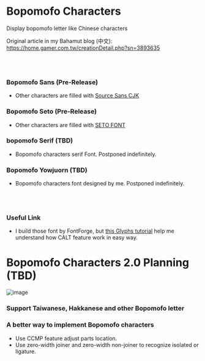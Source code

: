 # Bopomofo Characters
Display bopomofo letter like Chinese characters

Original article in my Bahamut blog (中文):
https://home.gamer.com.tw/creationDetail.php?sn=3893635

<br><br>

### Bopomofo Sans (Pre-Release)
* Other characters are filled with [Source Sans CJK](https://github.com/adobe-fonts/source-han-sans)

### Bopomofo Seto (Pre-Release)
* Other characters are filled with [SETO FONT](https://osdn.net/projects/setofont)

### bopomofo Serif (TBD)
* Bopomofo characters serif Font. Postponed indefinitely.

### Bopomofo Yowjuorn (TBD)
* Bopomofo characters font designed by me. Postponed indefinitely.

<br><br>

### Useful Link

* I build those font by FontForge, but [this Glyphs tutorial](https://glyphsapp.com/learn/features-part-4-positional-alternates) help me understand how CALT feature work in easy way.

# Bopomofo Characters 2.0 Planning (TBD)
![image](https://truth.bahamut.com.tw/s01/201812/aeb714b38412b46c05a7fa4985ca46e0.PNG)
### Support Taiwanese, Hakkanese and other Bopomofo letter
### A better way to implement Bopomofo characters
* Use CCMP feature adjust parts location.
* Use zero-width joiner and zero-width non-joiner to recognize isolated or ligature.
